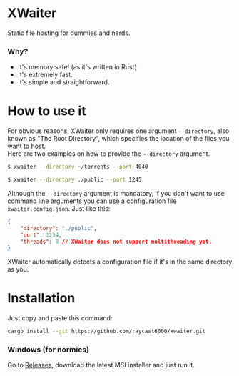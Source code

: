 # XWaiter
Static file hosting for dummies and nerds.
### Why?
- It's memory safe! (as it's written in Rust)
- It's extremely fast.
- It's simple and straightforward.
# How to use it
For obvious reasons, XWaiter only requires one argument `--directory`, also known as "The Root Directory", which specifies the location of the files you want to host.\
Here are two examples on how to provide the `--directory` argument.  
```bash
$ xwaiter --directory ~/torrents --port 4040 
```
```bash
$ xwaiter --directory ./public --port 1245 
```
Although the `--directory` argument is mandatory, if you don't want to use command line arguments you can use a configuration file `xwaiter.config.json`. Just like this:
```json
{
    "directory": "./public",
    "port": 1234,
    "threads": 8 // XWaiter does not support multithreading yet.
}
```
XWaiter automatically detects a configuration file if it's in the same directory as you.
# Installation
Just copy and paste this command:
```bash
cargo install --git https://github.com/raycast6000/xwaiter.git
```
### Windows (for normies)
Go to [Releases](https://github.com/raycast6000/xwaiter/releases), download the latest MSI installer and just run it.